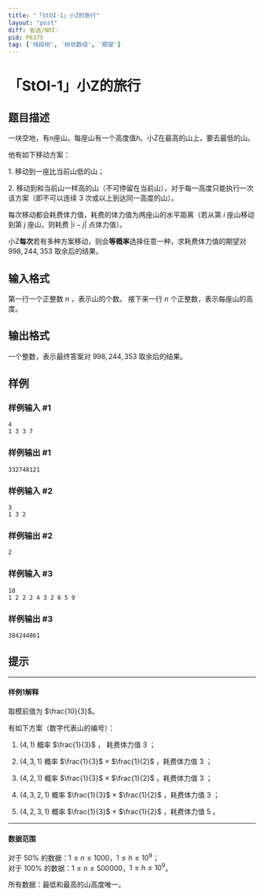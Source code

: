 ```yaml
---
title: "「StOI-1」小Z的旅行"
layout: "post"
diff: 省选/NOI-
pid: P6375
tag: ['线段树', '树状数组', '期望']
---
```

# 「StOI-1」小Z的旅行
## 题目描述

一块空地，有$n$座山，每座山有一个高度值$h$。小Z在最高的山上，要去最低的山。

他有如下移动方案：

$1.$ 移动到一座比当前山低的山；

$2.$ 移动到和当前山一样高的山（不可停留在当前山），对于每一高度只能执行一次该方案（即不可以连续 $3$ 次或以上到达同一高度的山）。

每次移动都会耗费体力值，耗费的体力值为两座山的水平距离（若从第 $i$ 座山移动到第 $j$ 座山，则耗费 |$i-j$| 点体力值）。

小Z**每次**若有多种方案移动，则会**等概率**选择任意一种，求耗费体力值的期望对 $998,244,353$ 取余后的结果。
## 输入格式

第一行一个正整数 $n$ ，表示山的个数。
接下来一行 $n$ 个正整数，表示每座山的高度。
## 输出格式

一个整数，表示最终答案对 $998,244,353$ 取余后的结果。
## 样例

### 样例输入 #1
```
4
1 3 3 7

```
### 样例输出 #1
```
332748121
```
### 样例输入 #2
```
3
1 3 2
```
### 样例输出 #2
```
2
```
### 样例输入 #3
```
10
1 2 2 2 4 3 2 6 5 9
```
### 样例输出 #3
```
384244861
```
## 提示

---

#### 样例1解释

取模前值为 $\frac{10}{3}$。

有如下方案（数字代表山的编号）：

1. $(4,1)$ 概率 $\frac{1}{3}$ ， 耗费体力值 $3$ ；

2. $(4,3,1)$ 概率 $\frac{1}{3}$ $\times$ $\frac{1}{2}$ ，耗费体力值 $3$ ；

3. $(4,2,1)$ 概率 $\frac{1}{3}$ $\times$ $\frac{1}{2}$ ，耗费体力值 $3$ ；

4. $(4,3,2,1)$ 概率 $\frac{1}{3}$ $\times$ $\frac{1}{2}$ ，耗费体力值 $3$ ； 

5. $(4,2,3,1)$ 概率 $\frac{1}{3}$ $\times$ $\frac{1}{2}$ ，耗费体力值 $5$ 。

---

#### 数据范围

对于 $50$% 的数据：$1 ≤ n ≤ 1000$，$1 ≤ h ≤ 10^{9}$；  
对于 $100$% 的数据：$1 ≤ n ≤ 500000$，$1 ≤ h ≤ 10^{9}$。

所有数据：最低和最高的山高度唯一。
